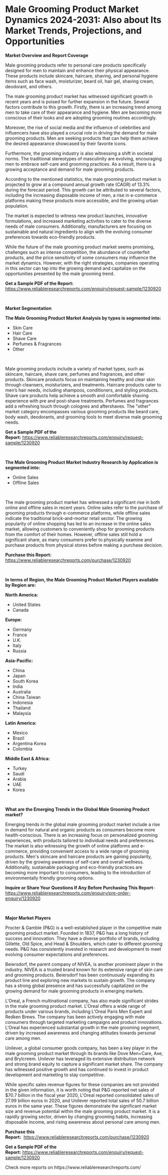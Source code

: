 <p><h1>Male Grooming Product Market Dynamics 2024-2031: Also about Its Market Trends, Projections, and Opportunities</h1></p><p><strong>Market Overview and Report Coverage</strong></p>
<p><p>Male grooming products refer to personal care products specifically designed for men to maintain and enhance their physical appearance. These products include skincare, haircare, shaving, and personal hygiene items such as face wash, moisturizer, beard oil, hair gel, shaving cream, deodorant, and others.</p><p>The male grooming product market has witnessed significant growth in recent years and is poised for further expansion in the future. Several factors contribute to this growth. Firstly, there is an increasing trend among men to take care of their appearance and hygiene. Men are becoming more conscious of their looks and are adopting grooming routines accordingly.</p><p>Moreover, the rise of social media and the influence of celebrities and influencers have also played a crucial role in driving the demand for male grooming products. Men are seeking products that can help them achieve the desired appearance showcased by their favorite icons.</p><p>Furthermore, the grooming industry is also witnessing a shift in societal norms. The traditional stereotypes of masculinity are evolving, encouraging men to embrace self-care and grooming practices. As a result, there is a growing acceptance and demand for male grooming products.</p><p>According to the mentioned statistics, the male grooming product market is projected to grow at a compound annual growth rate (CAGR) of 13.3% during the forecast period. This growth can be attributed to several factors, including the increasing disposable income of men, a rise in e-commerce platforms making these products more accessible, and the growing urban population.</p><p>The market is expected to witness new product launches, innovative formulations, and increased marketing activities to cater to the diverse needs of male consumers. Additionally, manufacturers are focusing on sustainable and natural ingredients to align with the evolving consumer preferences towards eco-friendly products.</p><p>While the future of the male grooming product market seems promising, challenges such as intense competition, the abundance of counterfeit products, and the price sensitivity of some consumers may influence the market dynamics. However, with the right strategies, companies operating in this sector can tap into the growing demand and capitalize on the opportunities presented by the male grooming trend.</p></p>
<p><strong>Get a Sample PDF of the Report:</strong> <a href="https://www.reliableresearchreports.com/enquiry/request-sample/1230920">https://www.reliableresearchreports.com/enquiry/request-sample/1230920</a></p>
<p>&nbsp;</p>
<p><strong>Market Segmentation</strong></p>
<p><strong>The Male Grooming Product Market Analysis by types is segmented into:</strong></p>
<p><ul><li>Skin Care</li><li>Hair Care</li><li>Shave Care</li><li>Perfumes & Fragrances</li><li>Other</li></ul></p>
<p>&nbsp;</p>
<p><p>Male grooming products include a variety of market types, such as skincare, haircare, shave care, perfumes and fragrances, and other products. Skincare products focus on maintaining healthy and clear skin through cleansers, moisturizers, and treatments. Haircare products cater to men’s hair needs, including shampoos, conditioners, and styling products. Shave care products help achieve a smooth and comfortable shaving experience with pre and post-shave treatments. Perfumes and fragrances add a refreshing touch through colognes and aftershaves. The "other" market category encompasses various grooming products like beard care, body wash, deodorants, and grooming tools to meet diverse male grooming needs.</p></p>
<p><strong>Get a Sample PDF of the Report:</strong>&nbsp;<a href="https://www.reliableresearchreports.com/enquiry/request-sample/1230920">https://www.reliableresearchreports.com/enquiry/request-sample/1230920</a></p>
<p>&nbsp;</p>
<p><strong>The Male Grooming Product Market Industry Research by Application is segmented into:</strong></p>
<p><ul><li>Online Sales</li><li>Offline Sales</li></ul></p>
<p>&nbsp;</p>
<p><p>The male grooming product market has witnessed a significant rise in both online and offline sales in recent years. Online sales refer to the purchase of grooming products through e-commerce platforms, while offline sales indicate the traditional brick-and-mortar retail sector. The growing popularity of online shopping has led to an increase in the online sales market, allowing customers to conveniently shop for grooming products from the comfort of their homes. However, offline sales still hold a significant share, as many consumers prefer to physically examine and purchase products from physical stores before making a purchase decision.</p></p>
<p><strong>Purchase this Report:</strong>&nbsp; <a href="https://www.reliableresearchreports.com/purchase/1230920">https://www.reliableresearchreports.com/purchase/1230920</a></p>
<p>&nbsp;</p>
<p><strong>In terms of Region, the Male Grooming Product Market Players available by Region are:</strong></p>
<p>
    <p> <strong> North America: </strong>
        <ul>
            <li>United States</li>
            <li>Canada</li>
        </ul>
        </p> 
    <p> <strong> Europe: </strong>
        <ul>
            <li>Germany</li>
            <li>France</li>
            <li>U.K.</li>
            <li>Italy</li>
            <li>Russia</li>
        </ul>
        </p> 
    <p> <strong> Asia-Pacific: </strong>
        <ul>
            <li>China</li>
            <li>Japan</li>
            <li>South Korea</li>
            <li>India</li>
            <li>Australia</li>
            <li>China Taiwan</li>
            <li>Indonesia</li>
            <li>Thailand</li>
            <li>Malaysia</li>
        </ul>
        </p> 
    <p> <strong> Latin America: </strong>
        <ul>
            <li>Mexico</li>
            <li>Brazil</li>
            <li>Argentina Korea</li>
            <li>Colombia</li>
        </ul>
        </p> 
    <p> <strong> Middle East & Africa: </strong>
        <ul>
            <li>Turkey</li>
            <li>Saudi</li>
            <li>Arabia</li>
            <li>UAE</li>
            <li>Korea</li>
        </ul>
    </p>
    </p>
<p>&nbsp;</p>
<p><strong>What are the Emerging Trends in the Global Male Grooming Product market?</strong></p>
<p><p>Emerging trends in the global male grooming product market include a rise in demand for natural and organic products as consumers become more health-conscious. There is an increasing focus on personalized grooming experiences, with products tailored to individual needs and preferences. The market is also witnessing the growth of online platforms and e-commerce, providing convenient access to a wide range of grooming products. Men's skincare and haircare products are gaining popularity, driven by the growing awareness of self-care and overall wellness. Additionally, sustainable packaging and eco-friendly practices are becoming more important to consumers, leading to the introduction of environmentally friendly grooming options.</p></p>
<p><strong>Inquire or Share Your Questions If Any Before Purchasing This Report</strong>- <a href="https://www.reliableresearchreports.com/enquiry/pre-order-enquiry/1230920">https://www.reliableresearchreports.com/enquiry/pre-order-enquiry/1230920</a></p>
<p>&nbsp;</p>
<p><strong>Major Market Players</strong></p>
<p><p>Procter & Gamble (P&G) is a well-established player in the competitive male grooming product market. Founded in 1837, P&G has a long history of success and innovation. They have a diverse portfolio of brands, including Gillette, Old Spice, and Head & Shoulders, which cater to different grooming needs. P&G has consistently invested in research and development to meet evolving consumer expectations and preferences.</p><p>Beiersdorf, the parent company of NIVEA, is another prominent player in the industry. NIVEA is a trusted brand known for its extensive range of skin care and grooming products. Beiersdorf has been continuously expanding its product line and exploring new markets to sustain growth. The company has a strong global presence and has successfully capitalized on the growing demand for male grooming products in emerging markets.</p><p>L'Oreal, a French multinational company, has also made significant strides in the male grooming product market. L'Oreal offers a wide range of products under various brands, including L'Oreal Paris Men Expert and Redken Brews. The company has been actively engaging with male consumers through targeted marketing campaigns and product innovations. L'Oreal has experienced substantial growth in the male grooming segment, driven by increased awareness and changing attitudes towards personal care among men.</p><p>Unilever, a global consumer goods company, has been a key player in the male grooming product market through its brands like Dove Men+Care, Axe, and Brylcreem. Unilever has leveraged its extensive distribution network and strong brand equity to capture a significant market share. The company has witnessed positive growth and has continued to invest in product development and marketing to stay competitive.</p><p>While specific sales revenue figures for these companies are not provided in the given information, it is worth noting that P&G reported net sales of $70.7 billion in the fiscal year 2020, L'Oreal reported consolidated sales of 27.99 billion euros in 2020, and Unilever reported total sales of 50.7 billion euros in the same year. These figures demonstrate the significant market size and revenue potential within the male grooming product market. It is a rapidly growing sector, driven by changing grooming habits, increasing disposable income, and rising awareness about personal care among men.</p></p>
<p><strong>Purchase this Report:</strong>&nbsp;&nbsp;<a href="https://www.reliableresearchreports.com/purchase/1230920">https://www.reliableresearchreports.com/purchase/1230920</a></p>
<p></p>
<p><strong>Get a Sample PDF of the Report:</strong>&nbsp;<a href="https://www.reliableresearchreports.com/enquiry/request-sample/1230920">https://www.reliableresearchreports.com/enquiry/request-sample/1230920</a></p>
<p>Check more reports on https://www.reliableresearchreports.com/</p>